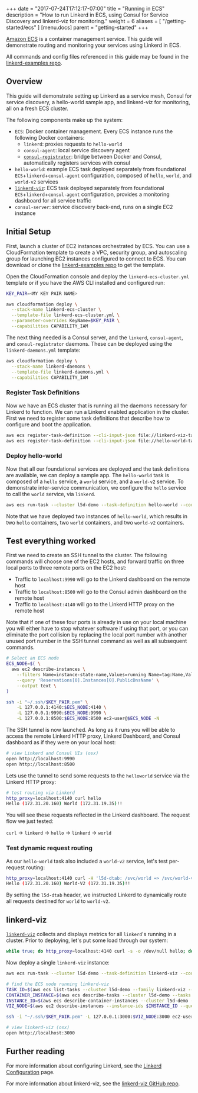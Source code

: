 +++
date = "2017-07-24T17:12:17-07:00"
title = "Running in ECS"
description = "How to run Linkerd in ECS, using Consul for Service Discovery and linkerd-viz for monitoring."
weight = 6
aliases = [
  "/getting-started/ecs"
]
[menu.docs]
  parent = "getting-started"
+++

[Amazon ECS](https://aws.amazon.com/ecs/) is a container management service.
This guide will demonstrate routing and monitoring your services using Linkerd
in ECS.

All commands and config files referenced in this guide may be found in the
[linkerd-examples repo](https://github.com/linkerd/linkerd-examples/tree/master/ecs).

## Overview

This guide will demonstrate setting up Linkerd as a service mesh, Consul for
service discovery, a hello-world sample app, and linkerd-viz for monitoring, all
on a fresh ECS cluster.

The following components make up the system:

* `ECS`: Docker container management. Every ECS instance runs the following
  Docker containers:
  * `linkerd`: proxies requests to `hello-world`
  * `consul-agent`: local service discovery agent
  * [`consul-registrator`](https://github.com/gliderlabs/registrator): bridge
  between Docker and Consul, automatically registers services with consul
* `hello-world`: example ECS task deployed separately from foundational
  `ECS`+`linkerd`+`consul-agent` configuration, composed of `hello`, `world`,
  and `world-v2` services
* [`linkerd-viz`](https://github.com/linkerd/linkerd-viz): ECS task deployed
  separately from foundational `ECS`+`linkerd`+`consul-agent` configuration,
  provides a monitoring dashboard for all service traffic
* `consul-server`: service discovery back-end, runs on a single EC2 instance

## Initial Setup

First, launch a cluster of EC2 instances orchestrated by ECS. You can use a
CloudFormation template to create a VPC, security group, and autoscaling group
for launching EC2 instances configured to connect to ECS. You can download or
clone the [linkerd-examples repo](https://github.com/linkerd/linkerd-examples/tree/master/ecs)
to get the template.

Open the CloudFormation console and deploy the `linkerd-ecs-cluster.yml` template
or if you have the AWS CLI installed and configured run:

```bash
KEY_PAIR=<MY KEY PAIR NAME>

aws cloudformation deploy \
  --stack-name linkerd-ecs-cluster \
  --template-file linkerd-ecs-cluster.yml \
  --parameter-overrides KeyName=$KEY_PAIR \
  --capabilities CAPABILITY_IAM
```

The next thing needed is a Consul server, and the `linkerd`, `consul-agent`,
and `consul-registrator` daemons. These can be deployed using the
`linkerd-daemons.yml` template:

```bash
aws cloudformation deploy \
  --stack-name linkerd-daemons \
  --template-file linkerd-daemons.yml \
  --capabilities CAPABILITY_IAM
```

### Register Task Definitions

Now we have an ECS cluster that is running all the daemons necessary for Linkerd
to function. We can run a Linkerd enabled application in the cluster. First we
need to register some task definitions that describe how to configure and boot
the application.

```bash
aws ecs register-task-definition --cli-input-json file://linkerd-viz-task-definition.json
aws ecs register-task-definition --cli-input-json file://hello-world-task-definition.json
```

### Deploy hello-world

Now that all our foundational services are deployed and the task definitions are
available, we can deploy a sample app. The `hello-world` task is composed of a
`hello` service, a `world` service, and a `world-v2` service. To demonstrate
inter-service communication, we configure the `hello` service to call the `world`
service, via `linkerd`.

```bash
aws ecs run-task --cluster l5d-demo --task-definition hello-world --count 2
```

Note that we have deployed two instances of `hello-world`, which results in two
`hello` containers, two `world` containers, and two `world-v2` containers.

## Test everything worked

First we need to create an SSH tunnel to the cluster. The following commands
will choose one of the EC2 hosts, and forward traffic on three local ports to
three remote ports on the EC2 host:

- Traffic to `localhost:9990` will go to the Linkerd dashboard on the remote
  host
- Traffic to `localhost:8500` will go to the Consul admin dashboard on the
  remote host
- Traffic to `localhost:4140` will go to the Linkerd HTTP proxy on the remote
  host

Note that if one of these four ports is already in use on your local machine
you will either have to stop whatever software if using that port, or you can
eliminate the port collision by replacing the local port number with another
unused port number in the SSH tunnel command as well as all subsequent commands.

```bash
# Select an ECS node
ECS_NODE=$( \
  aws ec2 describe-instances \
    --filters Name=instance-state-name,Values=running Name=tag:Name,Values=l5d-demo-ecs \
    --query 'Reservations[0].Instances[0].PublicDnsName' \
    --output text \
)

ssh -i "~/.ssh/$KEY_PAIR.pem" \
    -L 127.0.0.1:4140:$ECS_NODE:4140 \
    -L 127.0.0.1:9990:$ECS_NODE:9990 \
    -L 127.0.0.1:8500:$ECS_NODE:8500 ec2-user@$ECS_NODE -N
```

The SSH tunnel is now launched. As long as it runs you will be able to access
the remote Linkerd HTTP proxy, Linkerd Dashboard, and Consul dashboard as if
they were on your local host:

```bash
# view Linkerd and Consul UIs (osx)
open http://localhost:9990
open http://localhost:8500
```

Lets use the tunnel to send some requests to the `helloworld` service via the
Linkerd HTTP proxy:

```bash
# test routing via Linkerd
http_proxy=localhost:4140 curl hello
Hello (172.31.20.160) World (172.31.19.35)!!
```

You will see these requests reflected in the Linkerd dashboard. The request flow
we just tested:

`curl` -> `linkerd` -> `hello` -> `linkerd` -> `world`

### Test dynamic request routing

As our `hello-world` task also included a `world-v2` service, let's test
per-request routing:

```bash
http_proxy=localhost:4140 curl -H 'l5d-dtab: /svc/world => /svc/world-v2' hello
Hello (172.31.20.160) World-V2 (172.31.19.35)!!
```

By setting the `l5d-dtab` header, we instructed Linkerd to dynamically route all
requests destined for `world` to `world-v2`.

## linkerd-viz

[`linkerd-viz`](https://github.com/linkerd/linkerd-viz) collects and displays
metrics for all `linkerd`'s running in a cluster. Prior to deploying, let's
put some load through our system:

```bash
while true; do http_proxy=localhost:4140 curl -s -o /dev/null hello; done
```

Now deploy a single `linkerd-viz` instance:

```bash
aws ecs run-task --cluster l5d-demo --task-definition linkerd-viz --count 1

# find the ECS node running linkerd-viz
TASK_ID=$(aws ecs list-tasks --cluster l5d-demo --family linkerd-viz --desired-status RUNNING --query taskArns[0] --output text)
CONTAINER_INSTANCE=$(aws ecs describe-tasks --cluster l5d-demo --tasks $TASK_ID --query tasks[0].containerInstanceArn --output text)
INSTANCE_ID=$(aws ecs describe-container-instances --cluster l5d-demo --container-instances $CONTAINER_INSTANCE --query containerInstances[0].ec2InstanceId --output text)
VIZ_NODE=$(aws ec2 describe-instances --instance-ids $INSTANCE_ID --query Reservations[*].Instances[0].PublicDnsName --output text)

ssh -i "~/.ssh/$KEY_PAIR.pem" -L 127.0.0.1:3000:$VIZ_NODE:3000 ec2-user@$VIZ_NODE -N

# view linkerd-viz (osx)
open http://localhost:3000
```

## Further reading

For more information about configuring Linkerd, see the
[Linkerd Configuration](https://api.linkerd.io/latest/linkerd) page.

For more information about linkerd-viz, see the
[linkerd-viz GitHub repo](https://github.com/linkerd/linkerd-viz).
